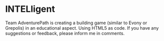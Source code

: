 INTELligent
===========

Team AdventurePath is creating a building game (similar to Evony or Grepolis) in an educational aspect. Using HTML5 as code. If you have any suggestions or feedback, please inform me in comments.
